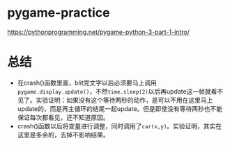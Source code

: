 # pygame-practice
https://pythonprogramming.net/pygame-python-3-part-1-intro/

# 总结
* 在crash()函数里面，blit完文字以后必须要马上调用`pygame.display.update()`，不然`time.sleep(2)`以后再update这一帧就看不见了。实验证明：如果没有这个等待两秒的动作，是可以不用在这里马上update的，而是再主循环的结尾一起update。但是即使没有等待两秒也不能保证每次都看见，还不知道原因。
* crash()函数以后将变量进行调整，同时调用了`car(x,y)`。实验证明，其实在这里是多余的，去掉不影响结果。
